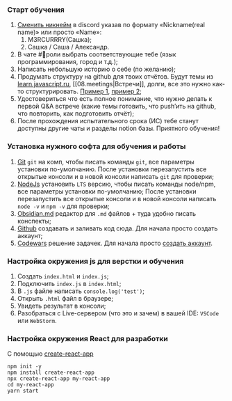 ### Старт обучения

1. [Сменить никнейм](https://sun9-84.userapi.com/impg/Kgrlz6a6h2ncJzG9GL_N5sCOBXwbWgkmHbXKmg/Hkh5ik9Hi7s.jpg?size=305x453&quality=96&sign=1f96f5a2275f0a68514aa1421374fae3&type=album) в discord указав по формату «Nickname(real name)» или просто «Name»:
    1. M3RCURRRY(Сашка);
    2. Сашка / Саша / Александр.
2. В чате #📕роли выбрать соответствующие тебе (язык программирования, город и т.д.);
3. Написать небольшую историю о себе (по желанию);
4. Продумать структуру на github для твоих отчётов. Будут темы из [learn.javascript.ru](http://learn.javascript.ru/), [[08.meetings|Встречи]], долги, все это нужно как-то структурировать. [Пример 1](https://github.com/Igorsml/jsMentoring), [пример 2](https://github.com/ungsinatra/jsroad);
5. Удостовериться что есть полное понимание, что нужно делать к первой Q&A встрече (какие темы готовить, что push’ить на github, что повторить, как подготовить отчёт);
6. После прохождения испытательного срока (ИС) тебе станут доступны другие чаты и разделы notion базы. Приятного обучения!

### Установка нужного софта для обучения и работы

1. [Git](https://git-scm.com/) `git` на комп, чтобы писать команды `git`, все параметры установки по-умолчанию.
После установки перезапустить все открытые консоли и в новой консоли написать `git` для проверки;
2. [NodeJs](https://nodejs.org/en/) установить `LTS` версию, чтобы писать команды node/npm, все параметры установки по-умолчанию;
После установки перезапустить все открытые консоли и в новой консоли написать `node -v` и `npm -v` для проверки;
3. [Obsidian.md](https://obsidian.md/) редактор для `.md` файлов + туда удобно писать конспекты;
4. [Github](https://github.com/) создавать и заливать код сюда. Для начала просто создать аккаунт;
5. [Codewars](https://www.codewars.com/) решение задачек. Для начала просто [создать аккаунт](https://www.codewars.com/join).

### Настройка окружения js для верстки и обучения

1. Создать `index.html` и `index.js`;
2. Подключить `index.js` в `index.html`;
3. В `.js` файле написать `console.log('test')`;
4. Открыть `.html` файл в браузере;
5. Увидеть результат в консоли;
6. Разобраться с Live-сервером (что это и зачем) в вашей IDE: `VSCode` или `WebStorm`.

### Настройка окружения React для разработки

С помощью [create-react-app](https://ru.reactjs.org/docs/create-a-new-react-app.html)

```
npm init -y
npm install create-react-app
npx create-react-app my-react-app
cd my-react-app
yarn start

```
